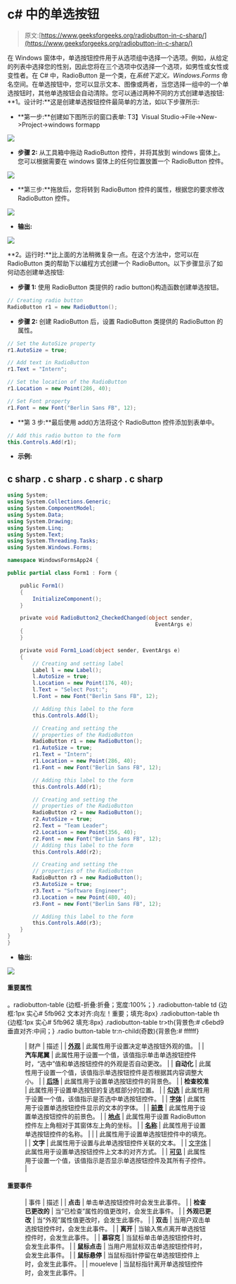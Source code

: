 # c# 中的单选按钮

> 原文:[https://www.geeksforgeeks.org/radiobutton-in-c-sharp/](https://www.geeksforgeeks.org/radiobutton-in-c-sharp/)

在 Windows 窗体中，单选按钮控件用于从选项组中选择一个选项。例如，从给定的列表中选择您的性别，因此您将在三个选项中仅选择一个选项，如男性或女性或变性者。在 C# 中，RadioButton 是一个类，在*系统下定义。Windows.Forms* 命名空间。在单选按钮中，您可以显示文本、图像或两者，当您选择一组中的一个单选按钮时，其他单选按钮会自动清除。您可以通过两种不同的方式创建单选按钮:
**1。设计时:**这是创建单选按钮控件最简单的方法，如以下步骤所示:

*   **第一步:**创建如下图所示的窗口表单:
    T3】Visual Studio->File->New->Project->windows formapp

![](img/f3cd3ae5c11eb68b3d10b5ab8eec9925.png)

*   **步骤 2:** 从工具箱中拖动 RadioButton 控件，并将其放到 windows 窗体上。您可以根据需要在 windows 窗体上的任何位置放置一个 RadioButton 控件。

![](img/5d05648e0da6518e3390dc7c10caf3d7.png)

*   **第三步:**拖放后，您将转到 RadioButton 控件的属性，根据您的要求修改 RadioButton 控件。

![](img/6451232b1ca48eb7672736bd76a408d8.png)

*   **输出:**

![](img/fb0af8616434fe6cdaf2bb84eb98c3a9.png)

**2。运行时:**比上面的方法稍微复杂一点。在这个方法中，您可以在 RadioButton 类的帮助下以编程方式创建一个 RadioButton。以下步骤显示了如何动态创建单选按钮:

*   **步骤 1:** 使用 RadioButton 类提供的 radio button()构造函数创建单选按钮。

```cs
// Creating radio button
RadioButton r1 = new RadioButton();
```

*   **步骤 2:** 创建 RadioButton 后，设置 RadioButton 类提供的 RadioButton 的属性。

```cs
// Set the AutoSize property 
r1.AutoSize = true;

// Add text in RadioButton
r1.Text = "Intern";

// Set the location of the RadioButton
r1.Location = new Point(286, 40);

// Set Font property 
r1.Font = new Font("Berlin Sans FB", 12);
```

*   **第 3 步:**最后使用 add()方法将这个 RadioButton 控件添加到表单中。

```cs
// Add this radio button to the form
this.Controls.Add(r1);
```

*   **示例:**

## c sharp . c sharp . c sharp . c sharp

```cs
using System;
using System.Collections.Generic;
using System.ComponentModel;
using System.Data;
using System.Drawing;
using System.Linq;
using System.Text;
using System.Threading.Tasks;
using System.Windows.Forms;

namespace WindowsFormsApp24 {

public partial class Form1 : Form {

    public Form1()
    {
        InitializeComponent();
    }

    private void RadioButton2_CheckedChanged(object sender,
                                               EventArgs e)
    {
    }

    private void Form1_Load(object sender, EventArgs e)
    {
        // Creating and setting label
        Label l = new Label();
        l.AutoSize = true;
        l.Location = new Point(176, 40);
        l.Text = "Select Post:";
        l.Font = new Font("Berlin Sans FB", 12);

        // Adding this label to the form
        this.Controls.Add(l);

        // Creating and setting the
        // properties of the RadioButton
        RadioButton r1 = new RadioButton();
        r1.AutoSize = true;
        r1.Text = "Intern";
        r1.Location = new Point(286, 40);
        r1.Font = new Font("Berlin Sans FB", 12);

        // Adding this label to the form
        this.Controls.Add(r1);

        // Creating and setting the
        // properties of the RadioButton
        RadioButton r2 = new RadioButton();
        r2.AutoSize = true;
        r2.Text = "Team Leader";
        r2.Location = new Point(356, 40);
        r2.Font = new Font("Berlin Sans FB", 12);
        // Adding this label to the form
        this.Controls.Add(r2);

        // Creating and setting the
        // properties of the RadioButton
        RadioButton r3 = new RadioButton();
        r3.AutoSize = true;
        r3.Text = "Software Engineer";
        r3.Location = new Point(480, 40);
        r3.Font = new Font("Berlin Sans FB", 12);

        // Adding this label to the form
        this.Controls.Add(r3);
    }
}
}
```

*   **输出:**

![](img/ead0454b5c3e63a9d416fe34e84857d6.png)

#### 重要属性

。radiobutton-table {边框-折叠:折叠；宽度:100%；} .radiobutton-table td {边框:1px 实心# 5fb962 文本对齐:向左！重要；填充:8px} .radiobutton-table th {边框:1px 实心# 5fb962 填充:8px} .radiobutton-table tr>th{背景色:# c6ebd9 垂直对齐:中间；} .radio button-table tr:n-child(奇数){背景色:# ffffff}

<figure class="table">

| 财产 | 描述 |
| [**外观**](https://www.geeksforgeeks.org/how-to-set-the-appearance-of-radiobutton-in-c-sharp/) | 此属性用于设置决定单选按钮外观的值。 |
| **汽车尾翼** | 此属性用于设置一个值，该值指示单击单选按钮控件时，“选中”值和单选按钮控件的外观是否自动更改。 |
| **自动化** | 此属性用于设置一个值，该值指示单选按钮控件是否根据其内容调整大小。 |
| [**后场**](https://www.geeksforgeeks.org/how-to-set-the-background-color-of-the-radiobutton-in-c-sharp/) | 此属性用于设置单选按钮控件的背景色。 |
| **检查校准** | 此属性用于设置单选按钮的复选框部分的位置。 |
| [**勾选**](https://www.geeksforgeeks.org/how-to-set-the-radiobutton-to-checked-state-in-c-sharp/) | 此属性用于设置一个值，该值指示是否选中单选按钮控件。 |
| [**字体**](https://www.geeksforgeeks.org/how-to-set-the-font-of-the-radiobutton-in-c-sharp/) | 此属性用于设置单选按钮控件显示的文本的字体。 |
| [**前景**](https://www.geeksforgeeks.org/how-to-set-the-foreground-color-of-the-radiobutton-in-c-sharp/) | 此属性用于设置单选按钮控件的前景色。 |
| [**地点**](https://www.geeksforgeeks.org/how-to-set-the-location-of-the-radiobutton-in-c-sharp/) | 此属性用于设置 RadioButton 控件左上角相对于其窗体左上角的坐标。 |
| [**名称**](https://www.geeksforgeeks.org/how-to-set-the-name-of-the-radiobutton-in-c-sharp/) | 此属性用于设置单选按钮控件的名称。 |
| [](https://www.geeksforgeeks.org/how-to-set-the-padding-of-the-radiobutton-in-c-sharp/) | 此属性用于设置单选按钮控件中的填充。 |
| **文字** | 此属性用于设置与此单选按钮控件关联的文本。 |
| [文字体](https://www.geeksforgeeks.org/how-to-set-the-alignment-of-the-text-in-radiobutton-in-c-sharp/) | 此属性用于设置单选按钮控件上文本的对齐方式。 |
| [**可见**](https://www.geeksforgeeks.org/how-to-set-the-visibility-of-the-radiobutton-in-c-sharp/) | 此属性用于设置一个值，该值指示是否显示单选按钮控件及其所有子控件。 |

</figure>

#### 重要事件

<figure class="table">

| 事件 | 描述 |
| **点击** | 单击单选按钮控件时会发生此事件。 |
| **检查已更改的** | 当“已检查”属性的值更改时，会发生此事件。 |
| **外观已更改** | 当“外观”属性值更改时，会发生此事件。 |
| **双击** | 当用户双击单选按钮控件时，会发生此事件。 |
| **离开** | 当输入焦点离开单选按钮控件时，会发生此事件。 |
| **慕容克** | 当鼠标单击单选按钮控件时，会发生此事件。 |
| **鼠标点击** | 当用户用鼠标双击单选按钮控件时，会发生此事件。 |
| **鼠标悬停** | 当鼠标指针停留在单选按钮控件上时，会发生此事件。 |
| moueleve | 当鼠标指针离开单选按钮控件时，会发生此事件。 |

</figure>